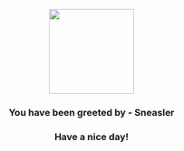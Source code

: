 <p align="center">
            <img src="None" width="150" height="150">
          </p>
          <h3 align="center">You have been greeted by - <b>Sneasler</b></h3>
          <h3 align="center">Have a nice day!</h3>
        